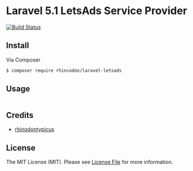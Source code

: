 # Laravel 5.1 LetsAds Service Provider

[![Build Status](https://travis-ci.org/Rhincodon/laravel-letsads.svg?branch=master)](https://travis-ci.org/Rhincodon/laravel-letsads)

## Install

Via Composer

``` bash
$ composer require rhincodon/laravel-letsads
```

## Usage

``` php

```

## Credits

- [rhinodontypicus](https://github.com/rhincodon)

## License

The MIT License (MIT). Please see [License File](LICENSE.md) for more information.